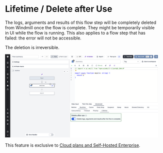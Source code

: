 # Lifetime / Delete after Use

The logs, arguments and results of this flow step will be completely deleted from Windmill once the flow is complete. They might be temporarily visible in UI while the flow is running.
This also applies to a flow step that has failed: the error will not be accessible.

The deletion is irreversible.

![Lifetime / Delete after use](../assets/flows/flow_lifetime.png "Lifetime / Delete after use")

This feature is exclusive to [Cloud plans and Self-Hosted Enterprise](/pricing).
